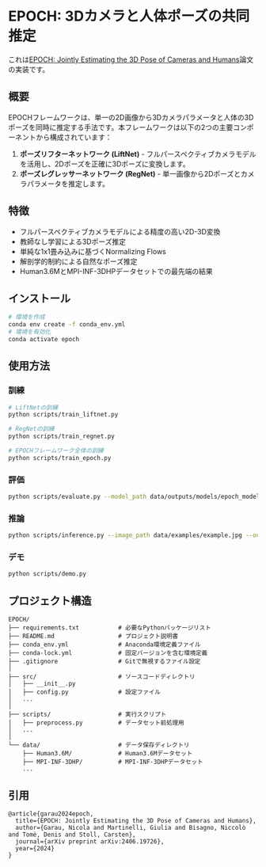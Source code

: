 # EPOCH: 3Dカメラと人体ポーズの共同推定

これは[EPOCH: Jointly Estimating the 3D Pose of Cameras and Humans](https://arxiv.org/abs/2406.19726)論文の実装です。

## 概要

EPOCHフレームワークは、単一の2D画像から3Dカメラパラメータと人体の3Dポーズを同時に推定する手法です。本フレームワークは以下の2つの主要コンポーネントから構成されています：

1. **ポーズリフターネットワーク (LiftNet)** - フルパースペクティブカメラモデルを活用し、2Dポーズを正確に3Dポーズに変換します。
2. **ポーズレグレッサーネットワーク (RegNet)** - 単一画像から2Dポーズとカメラパラメータを推定します。

## 特徴

- フルパースペクティブカメラモデルによる精度の高い2D-3D変換
- 教師なし学習による3Dポーズ推定
- 単純な1x1畳み込みに基づくNormalizing Flows
- 解剖学的制約による自然なポーズ推定
- Human3.6MとMPI-INF-3DHPデータセットでの最先端の結果

## インストール

```bash
# 環境を作成
conda env create -f conda_env.yml
# 環境を有効化
conda activate epoch
```

## 使用方法

### 訓練

```bash
# LiftNetの訓練
python scripts/train_liftnet.py

# RegNetの訓練
python scripts/train_regnet.py

# EPOCHフレームワーク全体の訓練
python scripts/train_epoch.py
```

### 評価

```bash
python scripts/evaluate.py --model_path data/outputs/models/epoch_model.pth
```

### 推論

```bash
python scripts/inference.py --image_path data/examples/example.jpg --output_path data/outputs/visualizations/
```

### デモ

```bash
python scripts/demo.py
```

## プロジェクト構造

```
EPOCH/
├── requirements.txt           # 必要なPythonパッケージリスト
├── README.md                  # プロジェクト説明書
├── conda_env.yml              # Anaconda環境定義ファイル
├── conda-lock.yml             # 固定バージョンを含む環境定義
├── .gitignore                 # Gitで無視するファイル設定
│
├── src/                       # ソースコードディレクトリ
│   ├── __init__.py
│   ├── config.py              # 設定ファイル
│   ...
│
├── scripts/                   # 実行スクリプト
│   ├── preprocess.py          # データセット前処理用
│   ...
│
└── data/                      # データ保存ディレクトリ
    ├── Human3.6M/             # Human3.6Mデータセット
    ├── MPI-INF-3DHP/          # MPI-INF-3DHPデータセット
    ...
```

## 引用

```
@article{garau2024epoch,
  title={EPOCH: Jointly Estimating the 3D Pose of Cameras and Humans},
  author={Garau, Nicola and Martinelli, Giulia and Bisagno, Niccolò and Tomè, Denis and Stoll, Carsten},
  journal={arXiv preprint arXiv:2406.19726},
  year={2024}
}
```